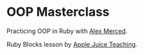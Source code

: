 # OOP Masterclass
Practicing OOP in Ruby with [Alex Merced](https://www.youtube.com/watch?v=n_lvik2UYZg&list=PLY6oTPmKnKbZp8Kh6jS5A6j-6H2kGY12e&index=9).

Ruby Blocks lesson by [Apple Juice Teaching](https://www.youtube.com/watch?v=RlaBfWSL2wA).